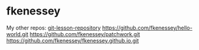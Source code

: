 # fkenessey
My other repos:
[git-lesson-repository](https://github.com/fkenessey/git-lesson-repository.git)
https://github.com/fkenessey/hello-world.git
https://github.com/fkenessey/patchwork.git
https://github.com/fkenessey/fkenessey.github.io.git
